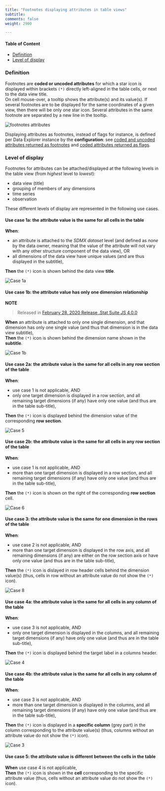 ```yaml
---
title: "Footnotes displaying attributes in table views"
subtitle: 
comments: false
weight: 2900

---
```


#### Table of Content
- [Definition](#definition)
- [Level of display](#level-of-display)

### Definition
Footnotes are **coded or uncoded attributes** for which a star icon is displayed within brackets `(*)` directly left-aligned in the table cells, or next to the data view title.  
On cell mouse-over, a tooltip shows the attribute(s) and its value(s). If several footnotes are to be displayed for the same coordinates of a given view, then there will be only one star icon. Several attributes in the same footnote are separated by a new line in the tooltip. 

![footnotes attributes](/images/using-de-footnotes.png)

Displaying attributes as footnotes, instead of flags for instance, is defined per Data Explorer instance by the **configuration**: see [coded and uncoded attributes returned as footnotes](https://sis-cc.gitlab.io/dotstatsuite-documentation/configurations/de-configuration/#coded-and-uncoded-attributes-returned-as-footnotes) and [coded attributes returned as flags](https://sis-cc.gitlab.io/dotstatsuite-documentation/configurations/de-configuration/#coded-attributes-returned-as-flags).

### Level of display
Footnotes for attributes can be attached/displayed at the following levels in the table view (from *highest* level to *lowest*):
* data view (title)
* grouping of members of any dimensions
* time series
* observation

These different levels of display are represented in the following use cases.

#### Use case 1a: the attribute value is the same for all cells in the table
**When**:
* an attribute is attached to the *SDMX dataset* level (and defined as *none* by the data owner, meaning that the value of the attribute will not vary with any other structure component of the data view), OR
* all dimensions of the data view have unique values (and are thus displayed in the subtitle),  

**Then** the `(*)` icon is shown behind the data view **title**.  

![Case 1a](/images/using-de-footnotes-scenario1-with-no-relationship.PNG)

#### Use case 1b: the attribute value has only one dimension relationship
**NOTE**  
>Released in [February 28, 2020 Release .Stat Suite JS 4.0.0](https://sis-cc.gitlab.io/dotstatsuite-documentation/changelog/#february-28-2020)  

**When** an attribute is attached to only one single dimension, and that dimension has only one single value (and thus that dimension is in the data view subtitle),  
**Then** the `(*)` icon is shown behind the dimension name shown in the **subtitle**.

![Case 1b](images/using-de-footnotes-one-dim-relationship.png)

#### Use case 2a: the attribute value is the same for all cells in any row section of the table
**When**:
* use case 1 is not applicable, AND
* only one target dimension is displayed in a row section, and  all remaining target dimensions (if any) have only one value (and thus are in the table sub-title),  

**Then** the `(*)` icon is displayed behind the dimension value of the corresponding **row section**.  

![Case 5](/images/using-de-footnotes-case5-with-2+dim-relationship.PNG)

#### Use case 2b: the attribute value is the same for all cells in any row section of the table
**When**:
* use case 1 is not applicable, AND
* more than one target dimension is displayed in a row section, and  all remaining target dimensions (if any) have only one value (and thus are in the table sub-title),  

**Then** the `(*)` icon is shown on the right of the corresponding **row section** cell.  

![Case 6](/images/using-de-footnotes-case6-with-2+dim-relationship.PNG)

#### Use case 3: the attribute value is the same for one dimension in the rows of the table
**When**:
* use case 2 is not applicable, AND
* more than one target dimension is displayed in the row axis, and all remaining dimensions (if any) are either on the row section axis or have only one value (and thus are in the table sub-title),  

**Then** the `(*)` icon is dislayed in row header cells behind the dimension value(s) (thus, cells in row without an attribute value do not show the `(*)` icon).  

![Case 8](/images/using-de-footnotes-case8-with-2+dim-relationship.PNG)

#### Use case 4a: the attribute value is the same for all cells in any column of the table
**When**:
* use case 3 is not applicable, AND
* only one target dimension is displayed in the columns, and all remaining target dimensions (if any) have only one value (and thus are in the table sub-title),  

**Then** the `(*)` icon is displayed  behind the target label in a columns header.  

![Case 4](/images/using-de-footnotes-case4-with-2+dim-relationship.PNG)

#### Use case 4b: the attribute value is the same for all cells in any column of the table
**When**:
* use case 3 is not applicable, AND
* more than one target dimension is displayed in the columns, and all remaining target dimensions (if any) have only one value (and thus are in the table sub-title),  

**Then** the `(*)` icon is displayed in a **specific column** (grey part) in the column corresponding to the attribute value(s) (thus, columns without an attribute value do not show the `(*)` icon).  

![Case 3](/images/using-de-footnotes-case3-with-1or2+dim-relationship.PNG)

#### Use case 5: the attribute value is different between the cells in the table
**When** use case 4 is not applicable,  
**Then** the `(*)` icon is shown in the **cell** corresponding to the specific attribute value (thus, cells without an attribute value do not show the `(*)` icon).

![]()
